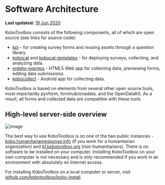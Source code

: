# Software Architecture
**Last updated:** <a href="https://github.com/kobotoolbox/docs/blob/d5cdd698b4a91c3c45216f5a0f91ff7f0704a495/source/software_architecture.md" class="reference">19 Jun 2020</a>

KoboToolbox consists of the following components, all of which are open source (see links for source code):

   * [kpi](https://github.com/kobotoolbox/kpi) - for creating survey forms and reusing assets through a question library.
   * [kobocat](https://github.com/kobotoolbox/kobocat) and [kobocat-templates](https://github.com/kobotoolbox/kobocat-template) - for deploying surveys, collecting, and analyzing data.
   * [enketo-express](https://github.com/kobotoolbox/enketo-express/) - HTML5 Web app for collecting data, previewing forms, editing data submissions.
   * [kobocollect](https://play.google.com/store/apps/details?id=org.koboc.collect.android) - Android app for collecting data.

KoboToolbox is based on elements from several other open source tools, most importantly pyxform, formhub/onadata, and the OpenDataKit. As a result, all forms and collected data are compatible with these tools.

## High-level server-side overview

![image](/images/software_architecture/overview.png)

The best way to use KoboToolbox is on one of the two public instances - [kobo.humanitarianresponse.info](http://kobo.humanitarianresponse.info) (if you work for a humanitarian organization) and [kf.kobotoolbox.org](http://kf.kobotoolbox.org) (non-humanitarians). There is no software to be installed on your computer. Installing KoboToolbox on your own computer is not necessary and is only recommended if you work in an environment with absolutely no Internet access.

For installing KoboToolbox on a local computer or server, visit [github.com/kobotoolbox/kobo-install](https://github.com/kobotoolbox/kobo-install).
